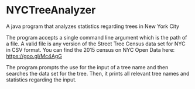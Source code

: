 # NYCTreeAnalyzer
A java program that analyzes statistics regarding trees in New York City

The program accepts a single command line argument which is the path of a file. A valid file is any version of the Street Tree Census data set for NYC in CSV format. You can find the 2015 census on NYC Open Data here: https://goo.gl/Mc4AgG

The program prompts the use for the input of a tree name and then searches the data set for the tree. Then, it prints all relevant tree names and statistics regarding the input.
